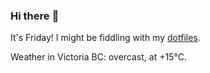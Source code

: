 ### Hi there :wave:

It's Friday! I might be fiddling with my [dotfiles](https://github.com/bewuethr/dotfiles).

Weather in Victoria BC: overcast, at +15°C.
